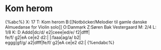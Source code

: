 # Kom herom

{%abc%}
X: 17
T: Kom herom
B:[[Notböcker/Melodier til gamle danske Almuedanse for Violin solo]]
O:Danmark
Z:Søren Bak Vestergaard
M: 2/4
L: 1/8
K: D
Addd|dc/d/ e2|ceee|ed/e/ f2|dfff|\
fe/f/ g2|eA ce|e2 d2:| |:faaa|ag/a/ b2|\
eggg|gf/g/ a2|dfff|fe/f/ g2|eA ce|e2 d2:|
{%endabc%}
